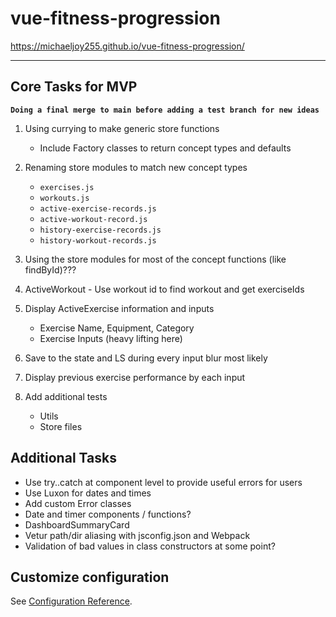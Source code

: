 # vue-fitness-progression

<https://michaeljoy255.github.io/vue-fitness-progression/>

---

## Core Tasks for MVP

**`Doing a final merge to main before adding a test branch for new ideas`**

1. Using currying to make generic store functions

   - Include Factory classes to return concept types and defaults

1. Renaming store modules to match new concept types

   - `exercises.js`
   - `workouts.js`
   - `active-exercise-records.js`
   - `active-workout-record.js`
   - `history-exercise-records.js`
   - `history-workout-records.js`

1. Using the store modules for most of the concept functions (like findById)???

1. ActiveWorkout - Use workout id to find workout and get exerciseIds

1. Display ActiveExercise information and inputs

   - Exercise Name, Equipment, Category
   - Exercise Inputs (heavy lifting here)

1. Save to the state and LS during every input blur most likely

1. Display previous exercise performance by each input

1. Add additional tests

   - Utils
   - Store files

## Additional Tasks

- Use try..catch at component level to provide useful errors for users
- Use Luxon for dates and times
- Add custom Error classes
- Date and timer components / functions?
- DashboardSummaryCard
- Vetur path/dir aliasing with jsconfig.json and Webpack
- Validation of bad values in class constructors at some point?

## Customize configuration

See [Configuration Reference](https://cli.vuejs.org/config/).
